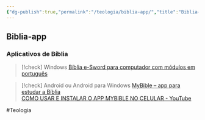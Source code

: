 ```yaml
---
{"dg-publish":true,"permalink":"/teologia/biblia-app/","title":"Biblia-app","metatags":{"description":"Aplicativo para ler a Bíblia"}}
---
```



## Biblia-app

### Aplicativos de Bíblia

> [!check] Windows
> [Bíblia e-Sword para computador com módulos em português](https://myswordbrasil.blogspot.com/2016/02/modulos-e-sword-para-computador-em-pt.html)

> [!check] Android ou Android para Windows
> [MyBible – app para estudar a Bíblia](https://mybible.zone/en/)\
> [COMO USAR E INSTALAR O APP MYBIBLE NO CELULAR - YouTube](https://www.youtube.com/watch?v=41v0nRDb1Ug)

#Teologia 
